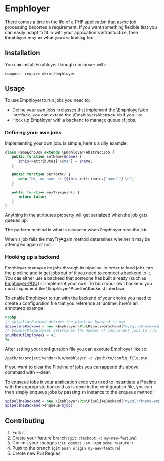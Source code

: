 # Emphloyer

There comes a time in the life of a PHP application that async job processing
becomes a requirement. If you want something flexible that you can easily adapt
to fit in with your application's infrastucture, then Emphloyer may be what you
are looking for.

## Installation

You can install Emphloyer through composer with:

    composer require mkrmr/emphloyer

## Usage

To use Emphloyer to run jobs you need to:

- Define your own jobs in classes that implement the \Emphloyer\Job interface,
  you can extend the \Emphloyer\AbstractJob if you like. 
- Hook up Emphloyer with a backend to manage queue of jobs.

### Defining your own jobs

Implementing your own jobs is simple, here's a silly example:

```php
class NameEchoJob extends \Emphloyer\AbstractJob {
   public function setName($name) {
      $this->attributes['name'] = $name;
   }

   public function perform() {
      echo "Hi, my name is {$this->attributes['name']}.\n";
   }

   public function mayTryAgain() {
      return false;
   }
}
```

Anything in the attributes property will get serialized when the job gets queued
up. 

The perform method is what is executed when Emphloyer runs the job.

When a job fails the mayTryAgain method determines whether it may be attempted
again or not. 

### Hooking up a backend

Emphloyer manages its jobs through its pipeline, in order to feed jobs into the
pipeline and to get jobs out of it you need to connect a backend to it. You can
either use a backend that someone has built already (such as [Emphloyer-PDO](https://github.com/mkremer/emphloyer-pdo)) or
implement your own. To build your own backend you must implement the
\Emphloyer\Pipeline\Backend interface.

To enable Emphloyer to run with the backend of your choice you need to create a
configuration file that you reference at runtime, here's an annotated example:

```php
<?php
// $pipelineBackend defines the pipeline backend to use
$pipelineBackend = new \Emphloyer\Pdo\PipelineBackend("mysql:dbname=emphloyer_example;host=localhost", "user", "password");
// $numberOfEmployees determines the number of concurrent jobs to run, each job is forked off using pcntl_fork
$numberOfEmployees = 4;
?>
```

After setting your configuration file you can execute Emphloyer like so:

    /path/to/project/vendor/bin/emphloyer -c /path/to/config_file.php

If you want to clear the Pipeline of jobs you can append the above command with
--clear. 

To enqueue jobs in your application code you need to instantiate a Pipeline with
the appropriate backend as is done in the configuration file, you can then
simply enqueue jobs by passing an instance to the enqueue method:

```php
$pipelineBackend = new \Emphloyer\Pdo\PipelineBackend("mysql:dbname=emphloyer_example;host=localhost", "user", "password");
$pipelineBackend->enqueue($job);
```

## Contributing

1. Fork it
2. Create your feature branch (`git checkout -b my-new-feature`)
3. Commit your changes (`git commit -am 'Add some feature'`)
4. Push to the branch (`git push origin my-new-feature`)
5. Create new Pull Request

